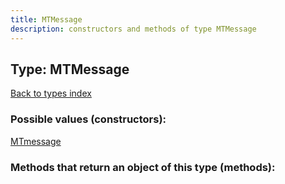 ```yaml
---
title: MTMessage
description: constructors and methods of type MTMessage
---
```

## Type: MTMessage  
[Back to types index](index.md)



### Possible values (constructors):

[MTmessage](../constructors/MTmessage.md)  



### Methods that return an object of this type (methods):



